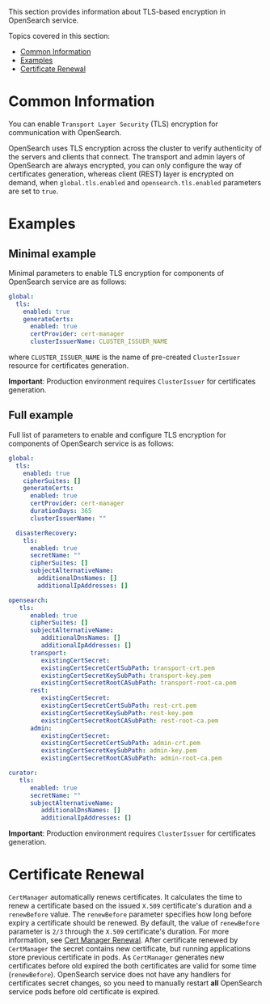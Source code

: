 This section provides information about TLS-based encryption in OpenSearch service.

Topics covered in this section:
- [Common Information](#common-information)
- [Examples](#examples)
- [Certificate Renewal](#certificate-renewal)

# Common Information

You can enable `Transport Layer Security` (TLS) encryption for communication with OpenSearch.

OpenSearch uses TLS encryption across the cluster to verify authenticity of the servers and clients that connect. The transport and admin layers of OpenSearch are always encrypted, you can only configure the way of certificates generation, whereas client (REST) layer is encrypted on demand, when `global.tls.enabled` and `opensearch.tls.enabled` parameters are set to `true`.

# Examples

## Minimal example

Minimal parameters to enable TLS encryption for components of OpenSearch service are as follows:

```yaml
global:
  tls:
    enabled: true
    generateCerts:
      enabled: true
      certProvider: cert-manager
      clusterIssuerName: CLUSTER_ISSUER_NAME
```

where `CLUSTER_ISSUER_NAME` is the name of pre-created `ClusterIssuer` resource for certificates generation.

**Important**: Production environment requires `ClusterIssuer` for certificates generation.

## Full example

Full list of parameters to enable and configure TLS encryption for components of OpenSearch service is as follows:

```yaml
global:
  tls:
    enabled: true
    cipherSuites: []
    generateCerts:
      enabled: true
      certProvider: cert-manager
      durationDays: 365
      clusterIssuerName: ""

  disasterRecovery:
    tls:
      enabled: true
      secretName: ""
      cipherSuites: []
      subjectAlternativeName:
        additionalDnsNames: []
        additionalIpAddresses: []

opensearch:
   tls:
      enabled: true
      cipherSuites: []
      subjectAlternativeName:
         additionalDnsNames: []
         additionalIpAddresses: []
      transport:
         existingCertSecret:
         existingCertSecretCertSubPath: transport-crt.pem
         existingCertSecretKeySubPath: transport-key.pem
         existingCertSecretRootCASubPath: transport-root-ca.pem
      rest:
         existingCertSecret:
         existingCertSecretCertSubPath: rest-crt.pem
         existingCertSecretKeySubPath: rest-key.pem
         existingCertSecretRootCASubPath: rest-root-ca.pem
      admin:
         existingCertSecret:
         existingCertSecretCertSubPath: admin-crt.pem
         existingCertSecretKeySubPath: admin-key.pem
         existingCertSecretRootCASubPath: admin-root-ca.pem

curator:
   tls:
      enabled: true
      secretName: ""
      subjectAlternativeName:
         additionalDnsNames: []
         additionalIpAddresses: []
```

**Important**: Production environment requires `ClusterIssuer` for certificates generation.

# Certificate Renewal

`CertManager` automatically renews certificates. It calculates the time to renew a certificate based on the issued `X.509` certificate's duration and a `renewBefore` value. The `renewBefore` parameter specifies how long before expiry a certificate should be renewed. By default, the value of `renewBefore` parameter is `2/3` through the `X.509` certificate's duration. For more information, see [Cert Manager Renewal](https://cert-manager.io/docs/usage/certificate/#renewal). After certificate renewed by `CertManager` the secret contains new certificate, but running applications store previous certificate in pods. As `CertManager` generates new certificates before old expired the both certificates are valid for some time (`renewBefore`). OpenSearch service does not have any handlers for certificates secret changes, so you need to manually restart **all** OpenSearch service pods before old certificate is expired.